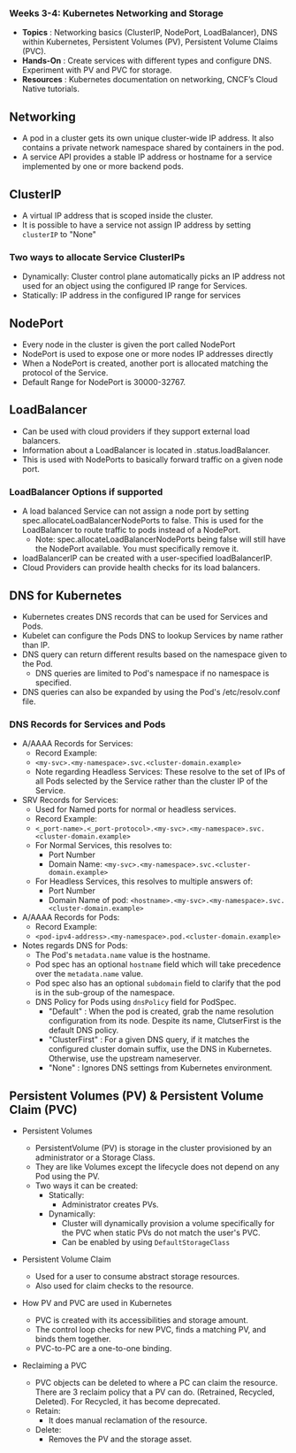 ### Weeks 3-4: **Kubernetes Networking and Storage**

* **Topics** : Networking basics (ClusterIP, NodePort, LoadBalancer), DNS within Kubernetes, Persistent Volumes (PV), Persistent Volume Claims (PVC).
* **Hands-On** : Create services with different types and configure DNS. Experiment with PV and PVC for storage.
* **Resources** : Kubernetes documentation on networking, CNCF’s Cloud Native tutorials.

## Networking
* A pod in a cluster gets its own unique cluster-wide IP address. It also contains a private network namespace shared by containers in the pod.
* A service API provides a stable IP address or hostname for a service implemented by one or more backend pods.

## ClusterIP
* A virtual IP address that is scoped inside the cluster.
* It is possible to have a service not assign IP address by setting ```clusterIP``` to "None"

### Two ways to allocate Service ClusterIPs
* Dynamically: Cluster control plane automatically picks an IP address not used for an object using the
  configured IP range for Services.
* Statically: IP address in the configured IP range for services

## NodePort
* Every node in the cluster is given the port called NodePort
* NodePort is used to expose one or more nodes IP addresses directly
* When a NodePort is created, another port is allocated matching the protocol of the Service.
* Default Range for NodePort is 30000-32767.

## LoadBalancer
* Can be used with cloud providers if they support external load balancers.
* Information about a LoadBalancer is located in .status.loadBalancer.
* This is used with NodePorts to basically forward traffic on a given node port.

### LoadBalancer Options if supported
* A load balanced Service can not assign a node port by setting spec.allocateLoadBalancerNodePorts to false. This is used for the LoadBalancer to route traffic to pods instead of a NodePort.
  * Note: spec.allocateLoadBalancerNodePorts being false will still have the NodePort available. You must specifically remove it.
* loadBalancerIP can be created with a user-specified loadBalancerIP.
* Cloud Providers can provide health checks for its load balancers.

## DNS for Kubernetes
* Kubernetes creates DNS records that can be used for Services and Pods.
* Kubelet can configure the Pods DNS to lookup Services by name rather than IP.
* DNS query can return different results based on the namespace given to the Pod.
  * DNS queries are limited to Pod's namespace if no namespace is specified.
* DNS queries can also be expanded by using the Pod's /etc/resolv.conf file. 

### DNS Records for Services and Pods
* A/AAAA Records for Services:
  * Record Example: 
  * `<my-svc>.<my-namespace>.svc.<cluster-domain.example>`
  * Note regarding Headless Services: These resolve to the set of IPs of all Pods selected by the Service rather than the cluster IP of the Service.
* SRV Records for Services:
  * Used for Named ports for normal or headless services.
  * Record Example:
  * `<_port-name>.<_port-protocol>.<my-svc>.<my-namespace>.svc.<cluster-domain.example>`
  * For Normal Services, this resolves to:
    * Port Number
    * Domain Name: `<my-svc>.<my-namespace>.svc.<cluster-domain.example>`
  * For Headless Services, this resolves to multiple answers of:
    * Port Number
    * Domain Name of pod: `<hostname>.<my-svc>.<my-namespace>.svc.<cluster-domain.example>`
* A/AAAA Records for Pods:
  * Record Example:
  * `<pod-ipv4-address>.<my-namespace>.pod.<cluster-domain.example>`
* Notes regards DNS for Pods:
  * The Pod's `metadata.name` value is the hostname.
  * Pod spec has an optional `hostname` field which will take precedence over the `metadata.name` value.
  * Pod spec also has an optional `subdomain` field to clarify that the pod is in the sub-group of the namespace.
  * DNS Policy for Pods using `dnsPolicy` field for PodSpec.
    * "Default" : When the pod is created, grab the name resolution configuration from its node. Despite its name, ClutserFirst is the default DNS policy.
    * "ClusterFirst" : For a given DNS query, if it matches the configured cluster domain suffix, use the DNS in Kubernetes. Otherwise, use the upstream nameserver.
    * "None" : Ignores DNS settings from Kubernetes environment. 

## Persistent Volumes (PV) & Persistent Volume Claim (PVC)
* Persistent Volumes
  * PersistentVolume (PV) is storage in the cluster provisioned by an administrator or a Storage Class.
  * They are like Volumes except the lifecycle does not depend on any Pod using the PV.
  * Two ways it can be created:
    * Statically:
      * Administrator creates PVs.
    * Dynamically:
      * Cluster will dynamically provision a volume specifically for the PVC when static PVs do not match the user's PVC.
      * Can be enabled by using `DefaultStorageClass` 
* Persistent Volume Claim
  * Used for a user to consume abstract storage resources.
  * Also used for claim checks to the resource.

* How PV and PVC are used in Kubernetes
  * PVC is created with its accessibilities and storage amount.
  * The control loop checks for new PVC, finds a matching PV, and binds them together.
  * PVC-to-PC are a one-to-one binding.

* Reclaiming a PVC
  * PVC objects can be deleted to where a PC can claim the resource. There are 3 reclaim policy that a PV can do. (Retrained, Recycled, Deleted). For Recycled, it has become deprecated.
  * Retain:
    *  It does manual reclamation of the resource.
  * Delete:
    * Removes the PV and the storage asset.